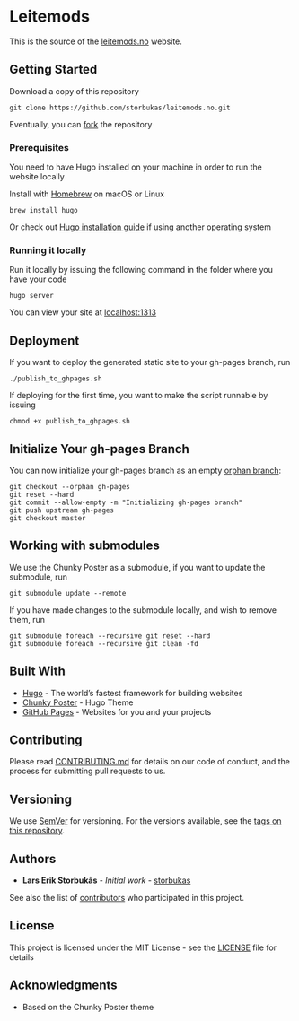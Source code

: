 # Leitemods

This is the source of the [leitemods.no](https://leitemods.no/) website.

## Getting Started

Download a copy of this repository

```
git clone https://github.com/storbukas/leitemods.no.git
```

Eventually, you can [fork](https://help.github.com/en/github/getting-started-with-github/fork-a-repo) the repository

### Prerequisites

You need to have Hugo installed on your machine in order to run the website locally

Install with [Homebrew](https://brew.sh/) on macOS or Linux

```
brew install hugo
```

Or check out [Hugo installation guide](https://gohugo.io/getting-started/installing/) if using another operating system

### Running it locally

Run it locally by issuing the following command in the folder where you have your code

```
hugo server
```

You can view your site at [localhost:1313](http://localhost:1313/)

## Deployment

If you want to deploy the generated static site to your gh-pages branch, run

```
./publish_to_ghpages.sh
```

If deploying for the first time, you want to make the script runnable by issuing

```
chmod +x publish_to_ghpages.sh
```

## Initialize Your gh-pages Branch

You can now initialize your gh-pages branch as an empty [orphan branch](https://git-scm.com/docs/git-checkout/#git-checkout---orphanltnewbranchgt):

```
git checkout --orphan gh-pages
git reset --hard
git commit --allow-empty -m "Initializing gh-pages branch"
git push upstream gh-pages
git checkout master
```

## Working with submodules

We use the Chunky Poster as a submodule, if you want to update the submodule, run

```
git submodule update --remote
```

If you have made changes to the submodule locally, and wish to remove them, run

```
git submodule foreach --recursive git reset --hard
git submodule foreach --recursive git clean -fd
```

## Built With

* [Hugo](https://gohugo.io/) - The world’s fastest framework for building websites
* [Chunky Poster](https://github.com/storbukas/hugo-theme-chunky-poster) - Hugo Theme
* [GitHub Pages](https://pages.github.com/) - Websites for you and your projects

## Contributing

Please read [CONTRIBUTING.md](https://gist.github.com/storbukas/8cbe5783cb53d5e7adede003f246c2df) for details on our code of conduct, and the process for submitting pull requests to us.

## Versioning

We use [SemVer](http://semver.org/) for versioning. For the versions available, see the [tags on this repository](https://github.com/storbukas/leitemods.no/tags).

## Authors

* **Lars Erik Storbukås** - *Initial work* - [storbukas](https://github.com/storbukas)

See also the list of [contributors](https://github.com/storbukas/leitemods.no/contributors) who participated in this project.

## License

This project is licensed under the MIT License - see the [LICENSE](LICENSE) file for details

## Acknowledgments

* Based on the Chunky Poster theme

